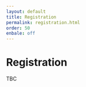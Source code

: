 ```yaml
---
layout: default
title: Registration
permalink: registration.html
order: 50 
enbale: off
---
```

<!---
Date: 28 Feb 2016
Author: Jingyu Yang
Purpose: To build a website for APSys 2016 for Dr. Cui.
Copy From: Takahiro, who is the author of APSys2015.
--->

# Registration
TBC
